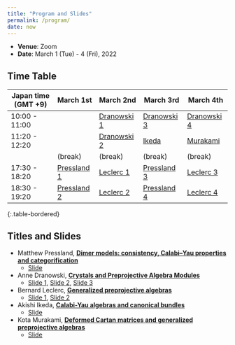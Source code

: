 ```yaml
---
title: "Program and Slides"
permalink: /program/
date: now
---
```


- **Venue**: Zoom
- **Date**: March 1 (Tue) - 4 (Fri), 2022

## Time Table


|Japan time (GMT +9)| March 1st | March 2nd | March 3rd | March 4th |
|---|---|---|---|---|
| 10:00 - 11:00 |  | [Dranowski 1](/ppacya/abstracts/#anne-dranowski) | [Dranowski 3](ppacya/abstracts/#anne-dranowski) | [Dranowski 4](/ppacya/abstracts/#anne-dranowski) |
| 11:20 - 12:20  |  | [Dranowski 2](/ppacya/abstracts/#anne-dranowski) | [Ikeda](/ppacya/abstracts/#akishi-ikeda) | [Murakami](/ppacya/abstracts/#kota-murakami) |
| | (break) | (break) | (break) | (break) |
| 17:30 - 18:20 | [Pressland 1](/ppacya/abstracts/#matthew-pressland) | [Leclerc 1](/ppacya/abstracts/#bernard-leclerc) | [Pressland 3](/ppacya/abstracts/#matthew-pressland) | [Leclerc 3](/ppacya/abstracts/#bernard-leclerc)
| 18:30 - 19:20 | [Pressland 2](/ppacya/abstracts/#matthew-pressland) | [Leclerc 2](/ppacya/abstracts/#bernard-leclerc) | [Pressland 4](/ppacya/abstracts/#matthew-pressland) | [Leclerc 4](/ppacya/abstracts/#bernard-leclerc)
{:.table-bordered}

## Titles and Slides

- Matthew Pressland, [**Dimer models: consistency, Calabi–Yau properties and categorification**](/ppacya/abstracts/#matthew-pressland)
  - [Slide](/ppacya/slides/Pressland-2022-03-01.pdf)
- Anne Dranowski, [**Crystals and Preprojective Algebra Modules**](/ppacya/abstracts/#anne-dranowski)
  - [Slide 1](/ppacya/slides/Dranowski-2022-03-02.pdf), [Slide 2](/ppacya/slides/Dranowski-2022-03-03.pdf), [Slide 3](/ppacya/slides/Dranowski-2022-03-04.pdf)
- Bernard Leclerc, [**Generalized preprojective algebras**](/ppacya/abstracts/#bernard-leclerc)
  - [Slide 1](/ppacya/slides/Leclerc-2022-03-02.pdf), [Slide 2](/ppacya/slides/Leclerc-2022-03-04.pdf)
- Akishi Ikeda, [**Calabi-Yau algebras and canonical bundles**](/ppacya/abstracts/#akishi-ikeda)
  - [Slide](/ppacya/slides/Ikeda-2022-03-03.pdf)
- Kota Murakami, [**Deformed Cartan matrices and generalized preprojective algebras**](/ppacya/abstracts/#kota-murakami)
  - [Slide](/ppacya/slides/Murakami-2022-03-04.pdf)
